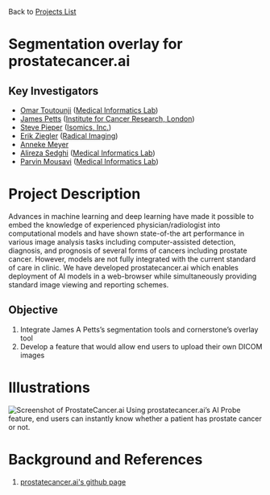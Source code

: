 Back to [Projects List](../../README.md#ProjectsList)

# Segmentation overlay for prostatecancer.ai

## Key Investigators

- [Omar Toutounji][omar] ([Medical Informatics Lab][med-i-lab])
- [James Petts][james] ([Institute for Cancer Research, London][icr-london])
- [Steve Pieper][steve] ([Isomics, Inc.][Isomics])
- [Erik Ziegler][erik] ([Radical Imaging][radical])
- [Anneke Meyer][anneke] 
- [Alireza Sedghi][alireza] ([Medical Informatics Lab][med-i-lab])
- [Parvin Mousavi][parvin] ([Medical Informatics Lab][med-i-lab])

# Project Description

Advances in machine learning and deep learning have made it possible to embed the knowledge of experienced physician/radiologist into computational models and have shown state-of-the art performance in various image analysis tasks including computer-assisted detection, diagnosis, and prognosis of several forms of cancers including prostate cancer. However, models are not fully integrated with the current standard of care in clinic. We have developed prostatecancer.ai which enables deployment of AI models in a web-browser while simultaneously providing standard image viewing and reporting schemes.

## Objective

1. Integrate James A Petts’s segmentation tools and cornerstone’s overlay tool
2. Develop a feature that would allow end users to upload their own DICOM images

# Illustrations
![Screenshot of ProstateCancer.ai](https://github.com/NA-MIC/ProjectWeek/blob/master/PW31_2019_Boston/Projects/SegOverlay_ProstateCancerAI/Screenshot_ProstateCancerAI.PNG)
Using prostatecancer.ai’s AI Probe feature, end users can instantly know whether a patient has prostate cancer or not.

# Background and References

1. [prostatecancer.ai's github page][prostatecancer.ai-github]


[radical]: http://radicalimaging.com/
[icr-london]: https://www.icr.ac.uk/
[omar]: https://github.com/omartoutounji
[james]: https://github.com/jamesapetts
[erik]: https://github.com/swederik
[med-i-lab]: http://medi.cs.queensu.ca/
[alireza]: https://github.com/sedghi
[steve]: https://github.com/pieper
[Isomics]: http://isomics.com
[anneke]: https://github.com/AnnekeMeyer
[prostatecancer.ai-github]: https://github.com/Tesseract-MI/prostatecancer.ai
[parvin]: http://medi.cs.queensu.ca/users/parvin-mousavi
